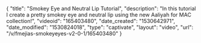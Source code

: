 {
    "title": "Smokey Eye and Neutral Lip Tutorial",
    "description": "In this tutorial I create a pretty smokey eye and neutral lip using the new Aaliyah for MAC collection!",
    "videoid": "165403480",
    "date_created": "1530642971",
    "date_modified": "1530824018",
    "type": "captivate",
    "layout": "video",
    "url": "\/v\/fmejias-smokeyeyes-v2-0-1\/165403480"
}
